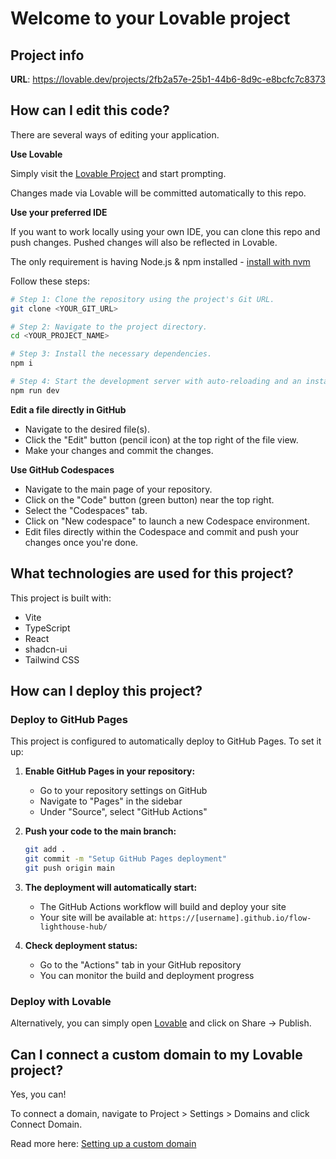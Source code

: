 # Welcome to your Lovable project

## Project info

**URL**: https://lovable.dev/projects/2fb2a57e-25b1-44b6-8d9c-e8bcfc7c8373

## How can I edit this code?

There are several ways of editing your application.

**Use Lovable**

Simply visit the [Lovable Project](https://lovable.dev/projects/2fb2a57e-25b1-44b6-8d9c-e8bcfc7c8373) and start prompting.

Changes made via Lovable will be committed automatically to this repo.

**Use your preferred IDE**

If you want to work locally using your own IDE, you can clone this repo and push changes. Pushed changes will also be reflected in Lovable.

The only requirement is having Node.js & npm installed - [install with nvm](https://github.com/nvm-sh/nvm#installing-and-updating)

Follow these steps:

```sh
# Step 1: Clone the repository using the project's Git URL.
git clone <YOUR_GIT_URL>

# Step 2: Navigate to the project directory.
cd <YOUR_PROJECT_NAME>

# Step 3: Install the necessary dependencies.
npm i

# Step 4: Start the development server with auto-reloading and an instant preview.
npm run dev
```

**Edit a file directly in GitHub**

- Navigate to the desired file(s).
- Click the "Edit" button (pencil icon) at the top right of the file view.
- Make your changes and commit the changes.

**Use GitHub Codespaces**

- Navigate to the main page of your repository.
- Click on the "Code" button (green button) near the top right.
- Select the "Codespaces" tab.
- Click on "New codespace" to launch a new Codespace environment.
- Edit files directly within the Codespace and commit and push your changes once you're done.

## What technologies are used for this project?

This project is built with:

- Vite
- TypeScript
- React
- shadcn-ui
- Tailwind CSS

## How can I deploy this project?

### Deploy to GitHub Pages

This project is configured to automatically deploy to GitHub Pages. To set it up:

1. **Enable GitHub Pages in your repository:**
   - Go to your repository settings on GitHub
   - Navigate to "Pages" in the sidebar
   - Under "Source", select "GitHub Actions"

2. **Push your code to the main branch:**
   ```sh
   git add .
   git commit -m "Setup GitHub Pages deployment"
   git push origin main
   ```

3. **The deployment will automatically start:**
   - The GitHub Actions workflow will build and deploy your site
   - Your site will be available at: `https://[username].github.io/flow-lighthouse-hub/`

4. **Check deployment status:**
   - Go to the "Actions" tab in your GitHub repository
   - You can monitor the build and deployment progress

### Deploy with Lovable

Alternatively, you can simply open [Lovable](https://lovable.dev/projects/2fb2a57e-25b1-44b6-8d9c-e8bcfc7c8373) and click on Share → Publish.

## Can I connect a custom domain to my Lovable project?

Yes, you can!

To connect a domain, navigate to Project > Settings > Domains and click Connect Domain.

Read more here: [Setting up a custom domain](https://docs.lovable.dev/tips-tricks/custom-domain#step-by-step-guide)
